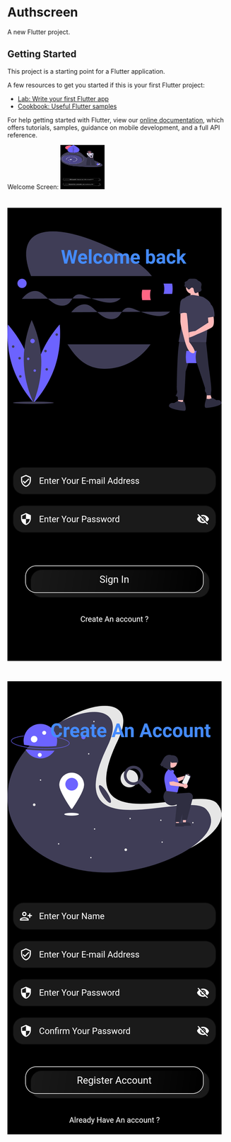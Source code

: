 # Authscreen

A new Flutter project.

## Getting Started

This project is a starting point for a Flutter application.

A few resources to get you started if this is your first Flutter project:

- [Lab: Write your first Flutter app](https://flutter.dev/docs/get-started/codelab)
- [Cookbook: Useful Flutter samples](https://flutter.dev/docs/cookbook)

For help getting started with Flutter, view our
[online documentation](https://flutter.dev/docs), which offers tutorials,
samples, guidance on mobile development, and a full API reference.


Welcome Screen: <img src="https://github.com/Sjdpk/Flutter-Login-Register-UI/blob/main/Screenshot/welcome.png" width="100" height="100">
# ![Log-In Screen.png](https://github.com/Sjdpk/Flutter-Login-Register-UI/blob/main/Screenshot/login.png)
# ![Register Screen.png](https://github.com/Sjdpk/Flutter-Login-Register-UI/blob/main/Screenshot/register.png)
